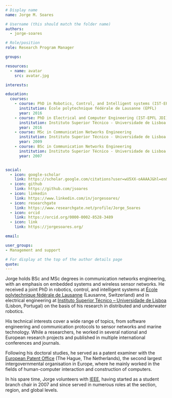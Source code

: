 ```yaml
---
# Display name
name: Jorge M. Soares

# Username (this should match the folder name)
authors:
  - jorge-soares

# Role/position
role: Research Program Manager

groups:

resources:
  - name: avatar
    src: avatar.jpg

interests:

education:
  courses:
    - course: PhD in Robotics, Control, and Intelligent systems (IST-EPFL JDI)
      institution: École polytechnique fédérale de Lausanne (EPFL)
      year: 2016
    - course: PhD in Electrical and Computer Engineering (IST-EPFL JDI)
      institution: Instituto Superior Técnico - Universidade de Lisboa (IST-UL)
      year: 2016
    - course: MSc in Communication Networks Engineering
      institution: Instituto Superior Técnico - Universidade de Lisboa (IST-UL)
      year: 2009
    - course: BSc in Communication Networks Engineering
      institution: Instituto Superior Técnico - Universidade de Lisboa (IST-UL)
      year: 2007              


social:
  - icon: google-scholar
    link: https://scholar.google.com/citations?user=wU5XX-oAAAAJ&hl=en&oi=sra
  - icon: github
    link: https://github.com/jsoares
  - icon: linkedin
    link: https://www.linkedin.com/in/jorgesoares/
  - icon: researchgate
    link: https://www.researchgate.net/profile/Jorge_Soares
  - icon: orcid
    link: https://orcid.org/0000-0002-8528-3489
  - icon: link
    link: https://jorgesoares.org/

email:

user_groups:
- Management and support

# For display at the top of the author details page
quote:
---
```


Jorge holds BSc and MSc degrees in communication networks engineering, with an emphasis on embedded systems and wireless sensor networks. He received a joint PhD in robotics, control, and intelligent systems at [École polytechnique fédérale de Lausanne](https://www.epfl.ch/en/) (Lausanne, Switzerland) and in electrical engineering at [Instituto Superior Técnico – Universidade de Lisboa](https://tecnico.ulisboa.pt/en/) (Lisbon, Portugal) on the basis of his research in distributed and underwater robotics.

His technical interests cover a wide range of topics, from software engineering and communication protocols to sensor networks and marine technology. While a researchers, he worked in several national and European research projects and published in multiple international conferences and journals.

Following his doctoral studies, he served as a patent examiner with the [European Patent Office](https://www.epo.org/) (The Hague, The Netherlands), the second largest intergovernmental organisation in Europe, where he mainly worked in the fields of human-computer interaction and construction of computers.

In his spare time, Jorge volunteers with [IEEE](https://www.ieee.org/), having started as a student branch chair in 2007 and since served in numerous roles at the section, region, and global levels.
